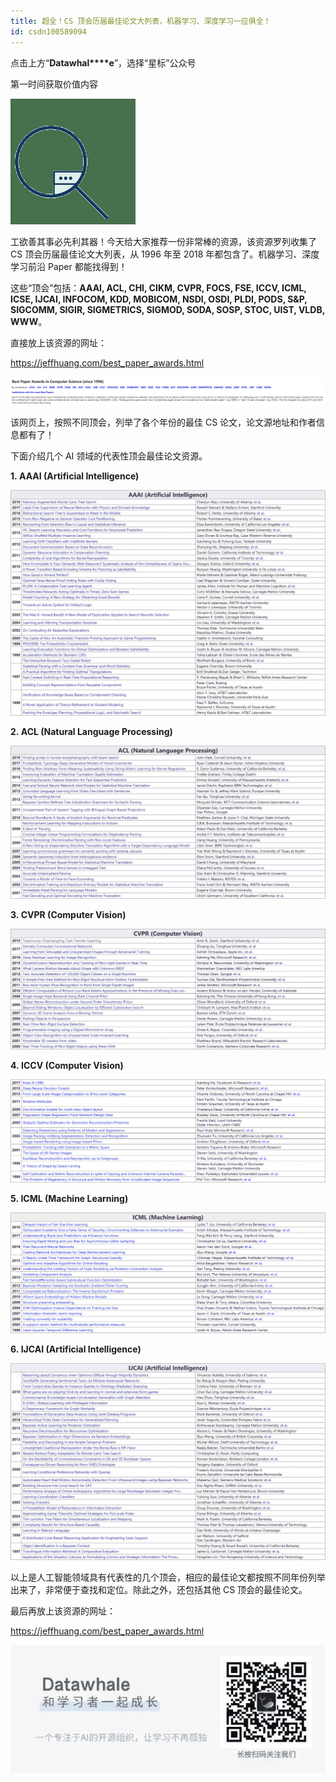 ```yaml
---
title: 超全！CS 顶会历届最佳论文大列表，机器学习、深度学习一应俱全！
id: csdn100589094
---
```


点击上方“**Datawhal****e**”，选择“星标”公众号

第一时间获取价值内容

![640?](../img/8848b38b8e7e18a790e4a60c44ba9cb3.png)

工欲善其事必先利其器！今天给大家推荐一份非常棒的资源，该资源罗列收集了 CS 顶会历届最佳论文大列表，从 1996 年至 2018 年都包含了。机器学习、深度学习前沿 Paper 都能找得到！

这些“顶会”包括：**AAAI, ACL, CHI, CIKM, CVPR, FOCS, FSE, ICCV, ICML, ICSE, IJCAI, INFOCOM, KDD, MOBICOM, NSDI, OSDI, PLDI, PODS, S&P, SIGCOMM, SIGIR, SIGMETRICS, SIGMOD, SODA, SOSP, STOC, UIST, VLDB, WWW**。

直接放上该资源的网址：

https://jeffhuang.com/best_paper_awards.html

![640?wx_fmt=png](../img/8feb4b8b64a54f39c35d2073a7b2b9fc.png)

该网页上，按照不同顶会，列举了各个年份的最佳 CS 论文，论文源地址和作者信息都有了！

下面介绍几个 AI 领域的代表性顶会最佳论文资源。

**1. AAAI (Artificial Intelligence)**

![640?wx_fmt=png](../img/81d8d5ca842d9917b7bd4316f1a2433d.png)

**2. ACL (Natural Language Processing)**

![640?wx_fmt=png](../img/41971e4d5edecba60d14969a99c69381.png)

**3. CVPR (Computer Vision)**

![640?wx_fmt=png](../img/942fe0c5cef3a8bce5129b7fbadd9656.png)

**4. ICCV (Computer Vision)**

![640?wx_fmt=png](../img/7f320cbc0157a26a42cb1c8314aa85aa.png)

**5. ICML (Machine Learning)**

![640?wx_fmt=png](../img/69c860c5155ad5baf8fd6ed6a579ae2c.png)

**6. IJCAI (Artificial Intelligence)**

![640?wx_fmt=png](../img/71c1744735ee4202ae07c4dd875dd14d.png)

以上是人工智能领域具有代表性的几个顶会，相应的最佳论文都按照不同年份列举出来了，非常便于查找和定位。除此之外，还包括其他 CS 顶会的最佳论文。

最后再放上该资源的网址：

https://jeffhuang.com/best_paper_awards.html

![640?wx_fmt=other](../img/2a8990a8b95e6f99cd4ae94c5b70372a.png)